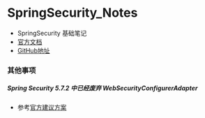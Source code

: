 # SpringSecurity_Notes

- SpringSecurity 基础笔记
- [官方文档](https://docs.spring.io/spring-security/site/docs/5.3.4.RELEASE/reference/html5/#servlet-hello)
- [GitHub地址](https://github.com/spring-projects/spring-security)

### 其他事项

##### Spring Security 5.7.2 中已经废弃 WebSecurityConfigurerAdapter

- 参考[官方建议方案](https://github.com/spring-projects/spring-security/issues/10822) 